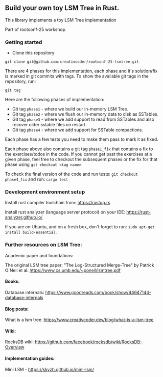## Build your own toy LSM Tree in Rust.

This library implements a toy LSM Tree implementation

Part of rootconf-25 workshop.

### Getting started

- Clone this repository

```
git clone git@github.com:creativcoder/rootconf-25-lsmtree.git
```

There are 4 phases for this implementation, each phase and it's solution/fix is marked in git commits with tags.
To show the available git tags in the repository, run:

```
git tag
```

Here are the following phases of implementation:

- Git tag `phase1` - where we build our in-memory LSM Tree.
- Git tag `phase2` - where we flush our in-memory data to disk as SSTables.
- Git tag `phase3` - where we add support to read from SSTables and also recover older sstable files on restart.
- Git tag `phase4` - where we add support for SSTable compactions.

Each phase has a few tests you need to make them pass to mark it as fixed.

Each phase above also contains a git tag `phase1_fix` that contains a fix to the exercises/todos in the code.
If you cannot get past the exercises at a given phase, feel free to checkout the subsequent phases or the fix for that phase using `git checkout <tag name>`.

To check the final version of the code and run tests: `git checkout phase4_fix` and run: `cargo test`

### Development environment setup

Install rust compiler toolchain from: https://rustup.rs

Install rust analyzer (language server protocol) on your IDE: https://rust-analyzer.github.io/

If you are on Ubuntu, and on a fresh box, don't forget to run: `sudo apt-get install build-essential`.

### Further resources on LSM Tree:

Academic paper and foundations:

The original LSM tree paper: "The Log-Structured Merge-Tree" by Patrick O'Neil et al. https://www.cs.umb.edu/~poneil/lsmtree.pdf

#### Books:

Database internals: https://www.goodreads.com/book/show/44647144-database-internals

#### Blog posts:

What is a lsm tree: https://www.creativcoder.dev/blog/what-is-a-lsm-tree

#### Wiki:

RocksDB wiki: https://github.com/facebook/rocksdb/wiki/RocksDB-Overview

#### Implementation guides:

Mini LSM - https://skyzh.github.io/mini-lsm/
